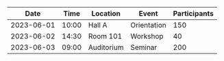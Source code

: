 | Date       | Time  | Location   | Event       | Participants |
| ---------- | ----- | ---------- | ----------- | ------------ |
| 2023-06-01 | 10:00 | Hall A     | Orientation | 150          |
| 2023-06-02 | 14:30 | Room 101   | Workshop    | 40           |
| 2023-06-03 | 09:00 | Auditorium | Seminar     | 200          |
